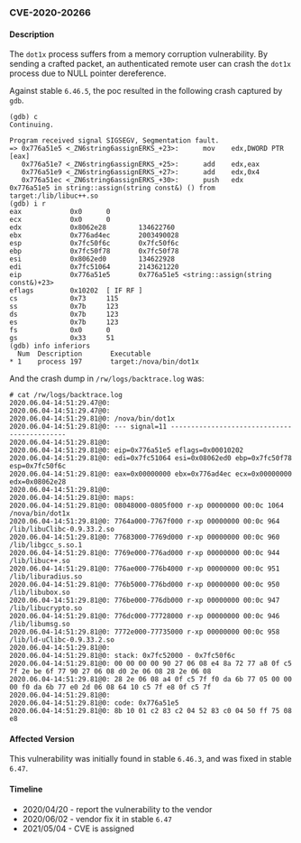 ### CVE-2020-20266

#### Description

The `dot1x` process suffers from a memory corruption vulnerability. By sending a crafted packet, an authenticated remote user can crash the `dot1x` process due to NULL pointer dereference.

Against stable `6.46.5`, the poc resulted in the following crash captured by `gdb`.

```shell
(gdb) c
Continuing.

Program received signal SIGSEGV, Segmentation fault.
=> 0x776a51e5 <_ZN6string6assignERKS_+23>:      mov    edx,DWORD PTR [eax]
   0x776a51e7 <_ZN6string6assignERKS_+25>:      add    edx,eax
   0x776a51e9 <_ZN6string6assignERKS_+27>:      add    edx,0x4
   0x776a51ec <_ZN6string6assignERKS_+30>:      push   edx
0x776a51e5 in string::assign(string const&) () from target:/lib/libuc++.so
(gdb) i r
eax            0x0      0
ecx            0x0      0
edx            0x8062e28        134622760
ebx            0x776ad4ec       2003490028
esp            0x7fc50f6c       0x7fc50f6c
ebp            0x7fc50f78       0x7fc50f78
esi            0x8062ed0        134622928
edi            0x7fc51064       2143621220
eip            0x776a51e5       0x776a51e5 <string::assign(string const&)+23>
eflags         0x10202  [ IF RF ]
cs             0x73     115
ss             0x7b     123
ds             0x7b     123
es             0x7b     123
fs             0x0      0
gs             0x33     51
(gdb) info inferiors
  Num  Description       Executable
* 1    process 197       target:/nova/bin/dot1x
```

And the crash dump in `/rw/logs/backtrace.log` was:

```shell
# cat /rw/logs/backtrace.log 
2020.06.04-14:51:29.47@0: 
2020.06.04-14:51:29.47@0: 
2020.06.04-14:51:29.81@0: /nova/bin/dot1x
2020.06.04-14:51:29.81@0: --- signal=11 --------------------------------------------
2020.06.04-14:51:29.81@0: 
2020.06.04-14:51:29.81@0: eip=0x776a51e5 eflags=0x00010202
2020.06.04-14:51:29.81@0: edi=0x7fc51064 esi=0x08062ed0 ebp=0x7fc50f78 esp=0x7fc50f6c
2020.06.04-14:51:29.81@0: eax=0x00000000 ebx=0x776ad4ec ecx=0x00000000 edx=0x08062e28
2020.06.04-14:51:29.81@0: 
2020.06.04-14:51:29.81@0: maps:
2020.06.04-14:51:29.81@0: 08048000-0805f000 r-xp 00000000 00:0c 1064       /nova/bin/dot1x
2020.06.04-14:51:29.81@0: 7764a000-7767f000 r-xp 00000000 00:0c 964        /lib/libuClibc-0.9.33.2.so
2020.06.04-14:51:29.81@0: 77683000-7769d000 r-xp 00000000 00:0c 960        /lib/libgcc_s.so.1
2020.06.04-14:51:29.81@0: 7769e000-776ad000 r-xp 00000000 00:0c 944        /lib/libuc++.so
2020.06.04-14:51:29.81@0: 776ae000-776b4000 r-xp 00000000 00:0c 951        /lib/liburadius.so
2020.06.04-14:51:29.81@0: 776b5000-776bd000 r-xp 00000000 00:0c 950        /lib/libubox.so
2020.06.04-14:51:29.81@0: 776be000-776db000 r-xp 00000000 00:0c 947        /lib/libucrypto.so
2020.06.04-14:51:29.81@0: 776dc000-77728000 r-xp 00000000 00:0c 946        /lib/libumsg.so
2020.06.04-14:51:29.81@0: 7772e000-77735000 r-xp 00000000 00:0c 958        /lib/ld-uClibc-0.9.33.2.so
2020.06.04-14:51:29.81@0: 
2020.06.04-14:51:29.81@0: stack: 0x7fc52000 - 0x7fc50f6c 
2020.06.04-14:51:29.81@0: 00 00 00 00 90 27 06 08 e4 8a 72 77 a8 0f c5 7f 2e be 6f 77 90 27 06 08 d0 2e 06 08 28 2e 06 08 
2020.06.04-14:51:29.81@0: 28 2e 06 08 a4 0f c5 7f f0 da 6b 77 05 00 00 00 f0 da 6b 77 e0 2d 06 08 64 10 c5 7f e8 0f c5 7f 
2020.06.04-14:51:29.81@0: 
2020.06.04-14:51:29.81@0: code: 0x776a51e5
2020.06.04-14:51:29.81@0: 8b 10 01 c2 83 c2 04 52 83 c0 04 50 ff 75 08 e8 
```

#### Affected Version

This vulnerability was initially found in stable  `6.46.3`, and was fixed in stable `6.47`.

#### Timeline

+ 2020/04/20 - report the vulnerability to the vendor
+ 2020/06/02 - vendor fix it in stable `6.47`
+ 2021/05/04 - CVE is assigned

